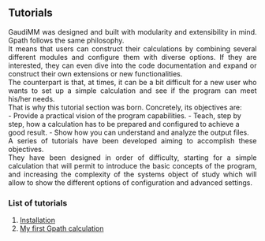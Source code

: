 ## Tutorials
<div style="text-align: justify">
GaudiMM was designed and built with modularity and extensibility in mind. Gpath follows the same philosophy. 
<br>
It means that users can construct their calculations by combining several different modules and configure them with diverse options. 
If they are interested, they can even dive into the code documentation and expand or construct their own extensions or new functionalities.
<br>
The counterpart is that, at times, it can be a bit difficult for a new user who wants to set up a simple calculation and see if the program can meet his/her needs.
<br>
That is why this tutorial section was born. Concretely, its objectives are:
</div>
- Provide a practical vision of the program capabilities.
- Teach, step by step, how a calculation has to be prepared and configured to achieve a good result.
- Show how you can understand and analyze the output files.
<br>
<div style="text-align: justify">
A series of tutorials have been developed aiming to accomplish these objectives. 
<br>
They have been designed in order of difficulty, starting for a simple calculation that will permit to introduce the basic concepts of the program, and increasing the complexity of the systems object of study which will allow to show the different options of configuration and advanced settings.
</div>

### List of tutorials
1. [Installation](tutorials/tutorial1/tutorial1.md)
2. [My first Gpath calculation](tutorials/tutorial2/tutorial2.md)
